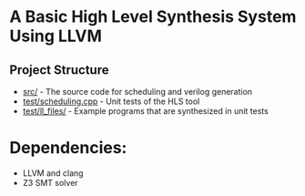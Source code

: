 # A Basic High Level Synthesis System Using LLVM

## Project Structure

* [src/](src/) - The source code for scheduling and verilog generation
* [test/scheduling.cpp](test/scheduling.cpp) - Unit tests of the HLS tool
* [test/ll_files/](test/ll_files/) - Example programs that are synthesized in unit tests

# Dependencies:

* LLVM and clang
* Z3 SMT solver